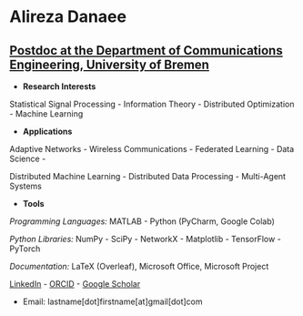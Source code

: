 # Alireza Danaee
## <a href="https://www.ant.uni-bremen.de/en/staff/danaee/" target="blank">Postdoc at the Department of Communications Engineering, University of Bremen</a>

- **Research Interests**

Statistical Signal Processing - Information Theory - Distributed Optimization - Machine Learning

- **Applications**

Adaptive Networks - Wireless Communications - Federated Learning - Data Science -

Distributed Machine Learning - Distributed Data Processing - Multi-Agent Systems

- **Tools**

*Programming Languages:* MATLAB - Python (PyCharm, Google Colab)

*Python Libraries:* NumPy - SciPy - NetworkX - Matplotlib - TensorFlow - PyTorch

*Documentation:* LaTeX (Overleaf), Microsoft Office, Microsoft Project

<a href="https://linkedin.com/in/alireza-danaee-07248591" target="blank">LinkedIn</a> - <a href="https://orcid.org/0000-0003-3152-3616" target="blank">ORCID</a> - <a href="https://scholar.google.com/citations?user=mcq5kZIAAAAJ&hl=en" target="blank">Google Scholar</a>

- Email: lastname[dot]firstname[at]gmail[dot]com
